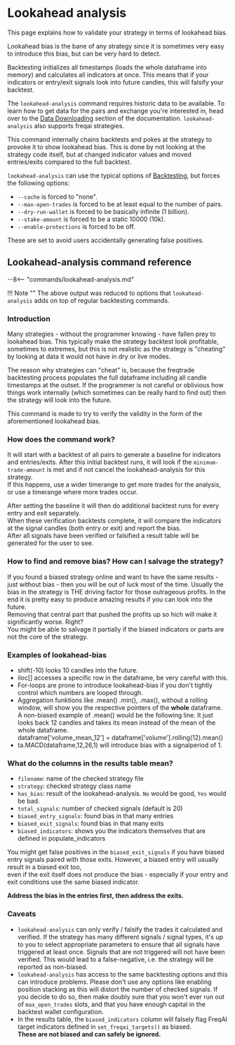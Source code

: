 # Lookahead analysis

This page explains how to validate your strategy in terms of lookahead bias.

Lookahead bias is the bane of any strategy since it is sometimes very easy to introduce this bias, but can be very hard to detect.

Backtesting initializes all timestamps (loads the whole dataframe into memory) and calculates all indicators at once.
This means that if your indicators or entry/exit signals look into future candles, this will falsify your backtest.

The `lookahead-analysis` command requires historic data to be available.
To learn how to get data for the pairs and exchange you're interested in,
head over to the [Data Downloading](data-download.md) section of the documentation.
`lookahead-analysis` also supports freqai strategies.

This command internally chains backtests and pokes at the strategy to provoke it to show lookahead bias.
This is done by not looking at the strategy code itself, but at changed indicator values and moved entries/exits compared to the full backtest.

`lookahead-analysis` can use the typical options of [Backtesting](backtesting.md), but forces the following options:

- `--cache` is forced to "none".
- `--max-open-trades` is forced to be at least equal to the number of pairs.
- `--dry-run-wallet` is forced to be basically infinite (1 billion).
- `--stake-amount` is forced to be a static 10000 (10k).
- `--enable-protections` is forced to be off.

These are set to avoid users accidentally generating false positives.

## Lookahead-analysis command reference

--8<-- "commands/lookahead-analysis.md"

!!! Note ""
    The above output was reduced to options that `lookahead-analysis` adds on top of regular backtesting commands.

### Introduction

Many strategies - without the programmer knowing - have fallen prey to lookahead bias.
This typically make the strategy backtest look profitable, sometimes to extremes, 
but this is not realistic as the strategy is "cheating" by looking at data it would not have in dry or live modes.

The reason why strategies can "cheat" is, 
because the freqtrade backtesting process populates the full dataframe including all candle timestamps at the outset.
If the programmer is not careful or oblivious how things work internally 
(which sometimes can be really hard to find out) then the strategy will look into the future.

This command is made to try to verify the validity in the form of the aforementioned lookahead bias.

### How does the command work?

It will start with a backtest of all pairs to generate a baseline for indicators and entries/exits.
After this initial backtest runs, 
it will look if the `minimum-trade-amount` is met and if not cancel the lookahead-analysis for this strategy.  
If this happens, use a wider timerange to get more trades for the analysis, or use a timerange where more trades occur.

After setting the baseline it will then do additional backtest runs for every entry and exit separately.  
When these verification backtests complete, it will compare the indicators at the signal candles (both entry or exit)
and report the bias.  
After all signals have been verified or falsified a result table will be generated for the user to see.

### How to find and remove bias? How can I salvage the strategy?
If you found a biased strategy online and want to have the same results - just without bias - 
then you will be out of luck most of the time.
Usually the bias in the strategy is THE driving factor for those outrageous profits.
In the end it is pretty easy to produce amazing results if you can look into the future.  
Removing that central part that pushed the profits up so hich will make it significantly worse. Right?  
You might be able to salvage it partially if the biased indicators or parts are not the core of the strategy.

### Examples of lookahead-bias
- shift(-10) looks 10 candles into the future.
- iloc[] accesses a specific row in the dataframe, be very careful with this.
- For-loops are prone to introduce lookahead-bias if you don't tightly control which numbers are looped through.
- Aggregation funktions like .mean() .min(), .max(), without a rolling window,
  will show you the respective pointers of the **whole** dataframe.    
  A non-biased example of .mean() would be the following line. 
  It just looks back 12 candles and takes its mean instead of the mean of the whole dataframe.  
  dataframe['volume_mean_12'] = dataframe['volume'].rolling(12).mean()
- ta.MACD(dataframe,12,26,1) will introduce bias with a signalperiod of 1.

### What do the columns in the results table mean?

- `filename`: name of the checked strategy file
- `strategy`: checked strategy class name
- `has_bias`: result of the lookahead-analysis. `No` would be good, `Yes` would be bad.
- `total_signals`: number of checked signals (default is 20)
- `biased_entry_signals`: found bias in that many entries
- `biased_exit_signals`: found bias in that many exits
- `biased_indicators`: shows you the indicators themselves that are defined in populate_indicators

You might get false positives in the `biased_exit_signals` if you have biased entry signals paired with those exits.
However, a biased entry will usually result in a biased exit too,  
even if the exit itself does not produce the bias -
especially if your entry and exit conditions use the same biased indicator.

**Address the bias in the entries first, then address the exits.**

### Caveats

- `lookahead-analysis` can only verify / falsify the trades it calculated and verified.
If the strategy has many different signals / signal types, it's up to you to select appropriate parameters 
  to ensure that all signals have triggered at least once. Signals that are not triggered will not have been verified.
This would lead to a false-negative, i.e. the strategy will be reported as non-biased.
- `lookahead-analysis` has access to the same backtesting options and this can introduce problems.
Please don't use any options like enabling position stacking as this will distort the number of checked signals.
If you decide to do so, then make doubly sure that you won't ever run out of `max_open_trades` slots, 
and that you have enough capital in the backtest wallet configuration.
- In the results table, the `biased_indicators` column 
will falsely flag FreqAI target indicators defined in `set_freqai_targets()` as biased.  
**These are not biased and can safely be ignored.**
